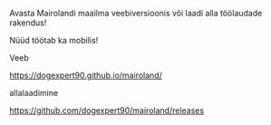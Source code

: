 Avasta Mairolandi maailma veebiversioonis või laadi alla töölaudade rakendus!

Nüüd töötab ka mobilis!


Veeb

https://dogexpert90.github.io/mairoland/


allalaadimine 

https://github.com/dogexpert90/mairoland/releases
